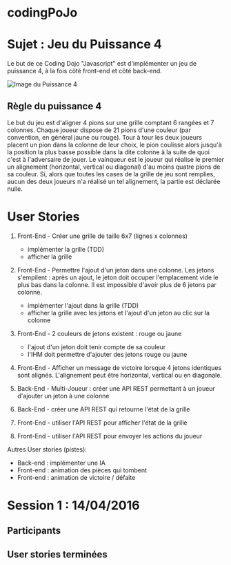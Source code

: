 # codingPoJo

# Sujet : Jeu du Puissance 4

Le but de ce Coding Dojo "Javascript" est d'implémenter un jeu de puissance 4, à la fois côté front-end et côté back-end.

![Image du Puissance 4](https://upload.wikimedia.org/wikipedia/commons/thumb/d/dc/Puissance4_01.svg/langfr-220px-Puissance4_01.svg.png)

## Règle du puissance 4

Le but du jeu est d'aligner 4 pions sur une grille comptant 6 rangées et 7 colonnes.
Chaque joueur dispose de 21 pions d'une couleur (par convention, en général jaune ou rouge).
Tour à tour les deux joueurs placent un pion dans la colonne de leur choix, le pion coulisse alors jusqu'à la position la plus basse possible dans la dite colonne à la suite de quoi c'est à l'adversaire de jouer. Le vainqueur est le joueur qui réalise le premier un alignement (horizontal, vertical ou diagonal) d'au moins quatre pions de sa couleur.
Si, alors que toutes les cases de la grille de jeu sont remplies, aucun des deux joueurs n'a réalisé un tel alignement, la partie est déclarée nulle.


# User Stories

1. Front-End - Créer une grille de taille 6x7 (lignes x colonnes)
    * implémenter la grille (TDD)
    * afficher la grille

2. Front-End - Permettre l'ajout d'un jeton dans une colonne. Les jetons s'empilent : après un ajout, le jeton doit occuper l'emplacement vide le plus bas dans la colonne. Il est impossible d'avoir plus de 6 jetons par colonne.
    * implémenter l'ajout dans la grille (TDD)
    * afficher la grille avec les jetons et l'ajout d'un jeton au clic sur la colonne

3. Front-End - 2 couleurs de jetons existent : rouge ou jaune
    * l'ajout d'un jeton doit tenir compte de sa couleur
    * l'IHM doit permettre d'ajouter des jetons rouge ou jaune

4. Front-End - Afficher un message de victoire lorsque 4 jetons identiques sont alignés. L'alignement peut être horizontal, vertical ou en diagonale.

5. Back-End - Multi-Joueur : créer une API REST permettant à un joueur d'ajouter un jeton à une colonne

6. Back-End - créer une API REST qui retourne l'état de la grille

7. Front-End - utiliser l'API REST pour afficher l'état de la grille

8. Front-End - utiliser l'API REST pour envoyer les actions du joueur



Autres User stories (pistes):
* Back-end : implémenter une IA
* Front-end : animation des pièces qui tombent
* Front-end : animation de victoire / défaite


# Session 1 : 14/04/2016

## Participants

## User stories terminées

